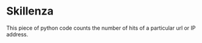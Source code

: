 # Skillenza

This piece of python code counts the number of hits of a particular url or IP address.
